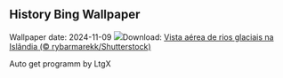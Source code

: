 ## History Bing Wallpaper
Wallpaper date: 2024-11-09
![](https://www.bing.com/th?id=OHR.GlacialRivers_PT-BR2577171994_UHD.jpg&w=1000)Download: [Vista aérea de rios glaciais na Islândia (© rybarmarekk/Shutterstock)](https://www.bing.com/th?id=OHR.GlacialRivers_PT-BR2577171994_UHD.jpg)

Auto get programm by LtgX
